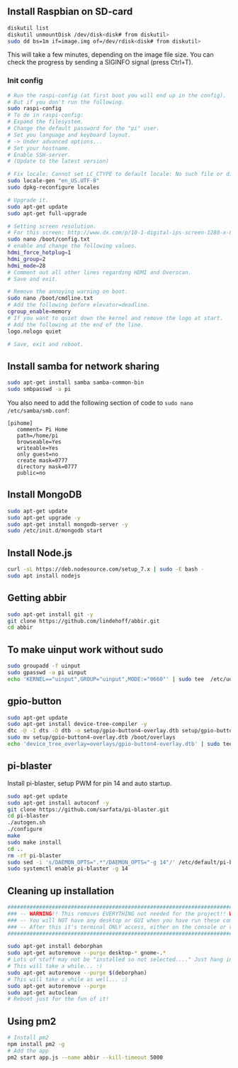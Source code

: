 ## Install Raspbian on SD-card
```bash
diskutil list
diskutil unmountDisk /dev/disk<disk# from diskutil>
sudo dd bs=1m if=image.img of=/dev/rdisk<disk# from diskutil>
```
This will take a few minutes, depending on the image file size. You can check the progress by sending a SIGINFO signal (press Ctrl+T).
### Init config
```bash
# Run the raspi-config (at first boot you will end up in the config).
# But if you don't run the following.
sudo raspi-config
# To do in raspi-config:
# Expand the filesystem.
# Change the default password for the "pi" user.
# Set you language and keyboard layout.
# -> Under advanced options...
# Set your hostname.
# Enable SSH-server.
# (Update to the latest version)

# Fix locale: Cannot set LC_CTYPE to default locale: No such file or directory
sudo locale-gen "en_US.UTF-8"
sudo dpkg-reconfigure locales

# Upgrade it.
sudo apt-get update
sudo apt-get full-upgrade

# Setting screen resolution.
# For this screen: http://www.dx.com/p/10-1-digital-ips-screen-1280-x-800-drive-board-for-raspberry-pcduino-cubieboard-black-275804#.VOuY9vmG_S4
sudo nano /boot/config.txt
# enable and change the following values.
hdmi_force_hotplug=1
hdmi_group=2
hdmi_mode=28
# Comment out all other lines regarding HDMI and Overscan.
# Save and exit.

# Remove the annoying warning on boot.
sudo nano /boot/cmdline.txt
# Add the following before elevator=deadline.
cgroup_enable=memory 
# If you want to quiet down the kernel and remove the logo at start.
# Add the following at the end of the line.
logo.nologo quiet

# Save, exit and reboot.
```

## Install samba for network sharing
```bash
sudo apt-get install samba samba-common-bin
sudo smbpasswd -a pi
```
You also need to add the following section of code to `sudo nano /etc/samba/smb.conf`:
```
[pihome]
   comment= Pi Home
   path=/home/pi
   browseable=Yes
   writeable=Yes
   only guest=no
   create mask=0777
   directory mask=0777
   public=no
```

## Install MongoDB
```bash
sudo apt-get update
sudo apt-get upgrade -y
sudo apt-get install mongodb-server -y
sudo /etc/init.d/mongodb start
```

## Install Node.js
```bash
curl -sL https://deb.nodesource.com/setup_7.x | sudo -E bash -
sudo apt install nodejs
```
## Getting abbir
```bash
sudo apt-get install git -y
git clone https://github.com/lindehoff/abbir.git
cd abbir
```

## To make uinput work without sudo
```bash
sudo groupadd -f uinput
sudo gpasswd -a pi uinput
echo 'KERNEL=="uinput",GROUP="uinput",MODE:="0660"' | sudo tee  /etc/udev/rules.d/99-input.rules
```

## gpio-button
```bash
sudo apt-get update
sudo apt-get install device-tree-compiler -y
dtc -@ -I dts -O dtb -o setup/gpio-button4-overlay.dtb setup/gpio-button4-overlay.dts
sudo mv setup/gpio-button4-overlay.dtb /boot/overlays
echo 'device_tree_overlay=overlays/gpio-button4-overlay.dtb' | sudo tee --append /boot/config.txt > /dev/null
```

## pi-blaster
Install pi-blaster, setup PWM for pin 14 and auto startup.
```bash
sudo apt-get update
sudo apt-get install autoconf -y
git clone https://github.com/sarfata/pi-blaster.git
cd pi-blaster
./autogen.sh
./configure
make
sudo make install
cd ..
rm -rf pi-blaster
sudo sed -i 's/DAEMON_OPTS=".*"/DAEMON_OPTS="-g 14"/' /etc/default/pi-blaster
sudo systemctl enable pi-blaster -g 14
```
## Cleaning up installation
```bash
######################################################################################
### -- WARNING!! This removes EVERYTHING not needed for the project!! WARNING!! -- ###
### -- You will NOT have any desktop or GUI when you have run these commands!!! -- ###
### -- After this it's terminal ONLY access, either on the console or via SSH!! -- ###
######################################################################################

sudo apt-get install deborphan
sudo apt-get autoremove --purge desktop-* gnome-.*
# Lots of stuff may not be "installed so not selected...." Just hang in there and answer Yes...
# This will take a while... :)
sudo apt-get autoremove --purge $(deborphan)
# This will take a while as well... :)
sudo apt-get autoremove --purge
sudo apt-get autoclean
# Reboot just for the fun of it!
```

## Using pm2
```bash
# Install pm2 
npm install pm2 -g 
# Add the app
pm2 start app.js --name abbir --kill-timeout 5000
```
